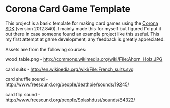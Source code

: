 Corona Card Game Template
=========================

This project is a basic template for making card games using the [Corona SDK](http://www.coronalabs.com/) (version 2012.840). I mainly made this for myself but figured I'd put it out there in case someone found an example project like this useful. This my first attempt at game development, any feedback is greatly appreciated.

Assets are from the following sources:

wood_table.png - http://commons.wikimedia.org/wiki/File:Ahorn_Holz.JPG

card suits - http://en.wikipedia.org/wiki/File:French_suits.svg

card shuffle sound - http://www.freesound.org/people/deathpie/sounds/19245/

card flip sound - http://www.freesound.org/people/Splashdust/sounds/84322/